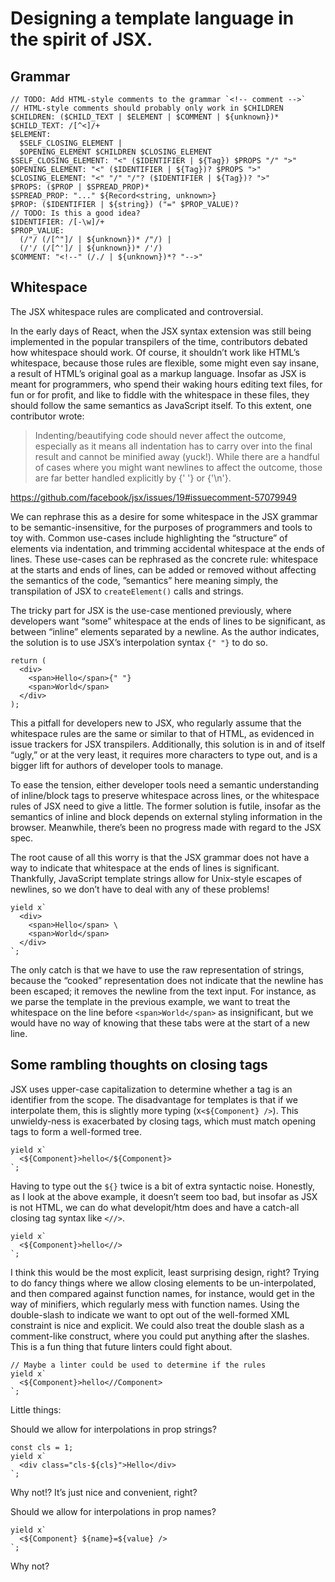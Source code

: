 # Designing a template language in the spirit of JSX.

## Grammar

```
// TODO: Add HTML-style comments to the grammar `<!-- comment -->`
// HTML-style comments should probably only work in $CHILDREN
$CHILDREN: ($CHILD_TEXT | $ELEMENT | $COMMENT | ${unknown})*
$CHILD_TEXT: /[^<]/+
$ELEMENT:
  $SELF_CLOSING_ELEMENT |
  $OPENING_ELEMENT $CHILDREN $CLOSING_ELEMENT
$SELF_CLOSING_ELEMENT: "<" ($IDENTIFIER | ${Tag}) $PROPS "/" ">"
$OPENING_ELEMENT: "<" ($IDENTIFIER | ${Tag})? $PROPS ">"
$CLOSING_ELEMENT: "<" "/" "/"? ($IDENTIFIER | ${Tag})? ">"
$PROPS: ($PROP | $SPREAD_PROP)*
$SPREAD_PROP: "..." ${Record<string, unknown>}
$PROP: ($IDENTIFIER | ${string}) ("=" $PROP_VALUE)?
// TODO: Is this a good idea?
$IDENTIFIER: /[-\w]/+
$PROP_VALUE:
  (/"/ (/[^"]/ | ${unknown})* /"/) |
  (/'/ (/[^']/ | ${unknown})* /'/)
$COMMENT: "<!--" (/./ | ${unknown})*? "-->"
```

## Whitespace

The JSX whitespace rules are complicated and controversial.

In the early days of React, when the JSX syntax extension was still being
implemented in the popular transpilers of the time, contributors debated how
whitespace should work. Of course, it shouldn’t work like HTML’s whitespace,
because those rules are flexible, some might even say insane, a result of
HTML’s original goal as a markup language. Insofar as JSX is meant for
programmers, who spend their waking hours editing text files, for fun or for
profit, and like to fiddle with the whitespace in these files, they should
follow the same semantics as JavaScript itself. To this extent, one contributor
wrote:

> Indenting/beautifying code should never affect the outcome, especially as it
> means all indentation has to carry over into the final result and cannot be
> minified away (yuck!). While there are a handful of cases where you might
> want newlines to affect the outcome, those are far better handled explicitly
> by {' '} or {'\n'}.

https://github.com/facebook/jsx/issues/19#issuecomment-57079949

We can rephrase this as a desire for some whitespace in the JSX grammar to be
semantic-insensitive, for the purposes of programmers and tools to toy with.
Common use-cases include highlighting the “structure” of elements via
indentation, and trimming accidental whitespace at the ends of lines. These
use-cases can be rephrased as the concrete rule: whitespace at the starts and
ends of lines, can be added or removed without affecting the semantics of the
code, ”semantics” here meaning simply, the transpilation of JSX to
`createElement()` calls and strings.

The tricky part for JSX is the use-case mentioned previously, where developers
want “some” whitespace at the ends of lines to be significant, as between
“inline” elements separated by a newline. As the author indicates, the solution
is to use JSX’s interpolation syntax `{" "}` to do so.

```
return (
  <div>
    <span>Hello</span>{" "}
    <span>World</span>
  </div>
);
```

This a pitfall for developers new to JSX, who regularly assume that the
whitespace rules are the same or similar to that of HTML, as evidenced in issue
trackers for JSX transpilers. Additionally, this solution is in and of itself
“ugly,” or at the very least, it requires more characters to type out, and is a
bigger lift for authors of developer tools to manage.

To ease the tension, either developer tools need a semantic understanding of
inline/block tags to preserve whitespace across lines, or the whitespace rules
of JSX need to give a little. The former solution is futile, insofar as the
semantics of inline and block depends on external styling information in the
browser. Meanwhile, there’s been no progress made with regard to the JSX spec.

The root cause of all this worry is that the JSX grammar does not have a way to
indicate that whitespace at the ends of lines is significant. Thankfully,
JavaScript template strings allow for Unix-style escapes of newlines, so we
don’t have to deal with any of these problems!

```
yield x`
  <div>
    <span>Hello</span> \
    <span>World</span>
  </div>
`;
```

The only catch is that we have to use the raw representation of strings,
because the “cooked” representation does not indicate that the newline has been
escaped; it removes the newline from the text input. For instance, as we parse
the template in the previous example, we want to treat the whitespace on the
line before `<span>World</span>` as insignificant, but we would have no way of
knowing that these tabs were at the start of a new line.

## Some rambling thoughts on closing tags

JSX uses upper-case capitalization to determine whether a tag is an identifier
from the scope. The disadvantage for templates is that if we interpolate them,
this is slightly more typing (x`<${Component} />`). This unwieldy-ness is
exacerbated by closing tags, which must match opening tags to form a
well-formed tree.

```
yield x`
  <${Component}>hello</${Component}>
`;
```

Having to type out the `${}` twice is a bit of extra syntactic noise. Honestly,
as I look at the above example, it doesn’t seem too bad, but insofar as JSX is
not HTML, we can do what developit/htm does and have a catch-all closing tag
syntax like `<//>`.

```
yield x`
  <${Component}>hello<//>
`;
```

I think this would be the most explicit, least surprising design, right? Trying
to do fancy things where we allow closing elements to be un-interpolated, and
then compared against function names, for instance, would get in the way of
minifiers, which regularly mess with function names. Using the double-slash to
indicate we want to opt out of the well-formed XML constraint is nice and
explicit. We could also treat the double slash as a comment-like construct,
where you could put anything after the slashes. This is a fun thing that future
linters could fight about.

```
// Maybe a linter could be used to determine if the rules
yield x`
  <${Component}>hello<//Component>
`;
```

Little things:

Should we allow for interpolations in prop strings?

```
const cls = 1;
yield x`
  <div class="cls-${cls}">Hello</div>
`;
```

Why not!? It’s just nice and convenient, right?

Should we allow for interpolations in prop names?

```
yield x`
  <${Component} ${name}=${value} />
`;
```

Why not?
